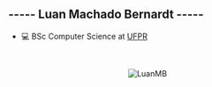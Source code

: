 <h2> ----- Luan Machado Bernardt -----</h2>

<div>
	<ul>
		<li>💻 BSc Computer Science at <a href="https://www.ufpr.br/portalufpr/">UFPR</a></li>
	</ul>
</div>
<br>


<p align="center"><img src="https://github-profile-trophy.vercel.app/?username=Luan-MB&theme=dracula&rank=A" alt="LuanMB" /></a></p>

<br>
